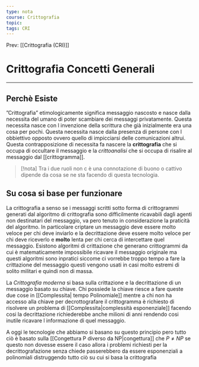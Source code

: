 ```yaml
---
type: nota
course: Crittografia
topic: 
tags: CRI
---
```


Prev: [[Crittografia (CRI)]]

# Crittografia Concetti Generali
---

## Perchè Esiste
”Crittografia” etimologicamente significa messaggio nascosto e nasce dalla necessita del umano di poter scambiare dei messaggi privatamente. Questa necessita nasce con l invenzione della scrittura che già inizialmente era una cosa per pochi. Questa necessita nasce dalla presenza di persone con l obbiettivo opposto ovvero quello di impicciarsi delle comunicazioni altrui. Questa contrapposizione di necessita fa nascere la __crittografia__ che si occupa di  occultare il messaggio e la _crittoanalisi_ che si occupa di risalire al messaggio dal [[crittogramma]]. 

>[!nota] 
> Tra i due ruoli non c è una connotazione di buono o cattivo dipende da cosa se ne sta facendo di questa tecnologia.

## Su cosa si base per funzionare
La crittografia a senso se i messaggi scritti sotto forma di crittogrammi generati dal algoritmo di crittografia sono difficilmente ricavabili dagli agenti non destinatari del messaggio, va pero tenuto in considerazione la praticità del algoritmo. In particolare criptare un messaggio deve essere molto veloce per chi deve inviarlo e la decrittazione deve essere molto veloce per chi deve riceverlo e  __molto__ lenta per chi cerca di intercettare quel messaggio. 
Esistono algoritmi di crittazione che generano crittogrammi da cui è matematicamente impossibile ricavare il messaggio originale ma questi algoritmi sono inpratici siccome ci vorrebbe troppo tempo a fare la crittazione del messaggio questi vengono usati in casi molto estremi  di solito militari e quindi non di massa.

La _Crittografia moderna_ si basa sulla crittazione e la decrittazione di un messaggio basato su chiave. Chi possiede la chiave riesce a fare queste due cose in [[Complessita| tempo Polinomiale]]  mentre a chi non ha accesso alla chiave per decrottografare il crittogramma è richiesto di risolvere un problema di [[Complessita|complessità esponenziale]] facendo cosi la decrittazione richiederebbe anche milioni di anni rendendo cosi inutile ricavare l informazione di quel messaggio.

A oggi le tecnologie che abbiamo si basano su questo principio pero tutto ciò è basato sulla [[Congettura P diverso da NP|congettura]] che $P \not = NP$ se questo non dovesse essere il caso allora i problemi richiesti per la decrittografazione senza chiede passerebbero da essere esponenziali a polinomiali distruggendo tutto ciò su cui si basa la crittografia  

